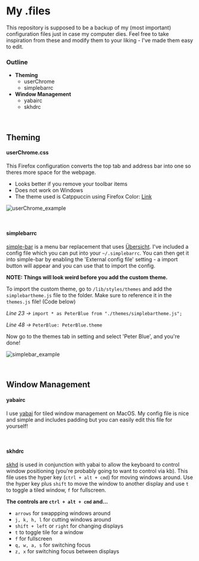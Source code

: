   # My .files
This repository is supposed to be a backup of my (most important) configuration files just in case my computer dies.
Feel free to take inspiration from these and modify them to your liking - I've made them easy to edit.

### Outline
- **Theming**
  - userChrome
  - simplebarrc
- **Window Management**
  - yabairc
  - skhdrc

&nbsp;

## Theming

#### userChrome.css
This Firefox configuration converts the top tab and address bar into one so theres more space for the webpage.
- Looks better if you remove your toolbar items
- Does not work on Windows
- The theme used is Catppuccin using Firefox Color: [Link](https://color.firefox.com/?theme=XQAAAAJJBAAAAAAAAABBqYhm849SCicxcUcPX38oKRicm6da8pFtMcajvXaAE3RJ0F_F447xQs-L1kFlGgDKq4IIvWciiy4upusW7OvXIRinrLrwLvjXB37kvhN5ElayHo02fx3o8RrDShIhRpNiQMOdww5V2sCMLAfedxuJKgKfYC0MgwphhfNqnG95yk9dbmoYTESCyaIPra1KFX29L9nLE5glNIsTm6faWK-3xbCKWAqSjZFO_VM9Wj_BYadsw2D1O60ylxFuTgUzlM3hW73I74s39LWAtaQcBMFUkmt-_Jj0QeC05EQAu-gaTkZE97kimAaYQiVW5Sqt9_GtXx3o-lg1164JYHZ9a-E2aGDmOLV6jVF4tFX-FFsc1MvLSUqqD-tWd_EUfqKap7GtNqx7wBhQDRqJqxWbRGcqxWBco0ZLIbQmlH_hli2TlnusOmkBgg9I_Bkyh6JsdNGHnTDgxnRr2lmwXKgr31f1qGwK9bRTJXmvTZFAayMxCSrkFMQmYNuz13yQbrWa610YWjML7YErRZua7-upk5E3uKlgt0bYUuQyuQrx-RpaGQQWpRM-sTZxPdipi-dzPXW2v_-3cxUg)

![userChrome_example](https://github.com/peterdev22/dotfiles/assets/95014170/d5f40ce4-a541-4c23-90e8-8a330ddaa21a)

&nbsp;

#### simplebarrc
[simple-bar](https://github.com/Jean-Tinland/simple-bar) is a menu bar replacement that uses [Übersicht](https://github.com/felixhageloh/uebersicht). I've included a config file which you can put into your `~/.simplebarrc`. You can then get it into simple-bar by enabling the 'External config file' setting - a import button will appear and you can use that to import the config.

**NOTE: Things will look weird before you add the custom theme.**

To import the custom theme, go to `/lib/styles/themes` and add the `simplebartheme.js` file to the folder. Make sure to reference it in the `themes.js` file! (Code below)

_Line 23 ->_ ```import * as PeterBlue from "./themes/simplebartheme.js";```

_Line 48 ->_ ```PeterBlue: PeterBlue.theme``` 

Now go to the themes tab in setting and select 'Peter Blue', and you're done!

![simplebar_example](https://github.com/peterdev22/dotfiles/assets/95014170/7024fb3a-35c4-46c7-881e-54c53e1d5720)

&nbsp;

## Window Management

#### yabairc
I use [yabai](https://github.com/koekeishiya/yabai) for tiled window management on MacOS. My config file is nice and simple and includes padding but you can easily edit this file for yourself!

&nbsp;

#### skhdrc
[skhd](https://github.com/koekeishiya/skhd) is used in conjunction with yabai to allow the keyboard to control window positioning (you're probably going to want to control via kb).
This file uses the hyper key (`ctrl + alt + cmd`) for moving windows around. Use the hyper key plus `shift` to move the window to another display and use `t` to toggle a tiled window, `f` for fullscreen.

**The controls are `ctrl + alt + cmd` and...**
- `arrows` for swappping windows around
- `j, k, h, l` for cutting windows around
- `shift + left` or `right` for changing displays
- `t` to toggle tile for a window
- `f` for fullscreen
- `q, w, a, s` for switching focus
- `z, x` for switching focus between displays